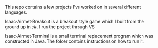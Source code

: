 This repo contains a few projects I've worked on in several different languages.

Isaac-Airmet-Breakout is a breakout style game which I built from the ground up in c#. I run the project through VS.

Isaac-Airmet-Terminal is a small terminal replacement program which was constructed in Java. The folder contains instructions on how to run it.
